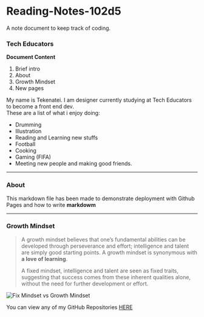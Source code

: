 # Reading-Notes-102d5
A note document to keep track of coding.  
### Tech Educators  
**Document Content**  
 1. Brief intro  
 2. About  
 3. Growth Mindset  
 4. New pages  

My name is Tekenatei. I am designer currently studying at Tech Educators to become a front end dev.  
These are a list of what i enjoy doing:  
 + Drumming  
 + Illustration
 + Reading and Learning new stuffs
 + Football
 + Cooking
 + Gaming (FIFA)
 + Meeting new people and making good friends.  
***


### About  
This markdown file has been made to demonstrate deployment with Github Pages and how to write **markdowm**  

***

### Growth Mindset  

> A growth mindset believes that one’s fundamental abilities can be developed through perseverance and effort; intelligence and talent are simply good starting points. A growth mindset is synonymous with **a love of learning**. 
>  
> A fixed mindset, intelligence and talent are seen as fixed traits, suggesting that success comes from these inherent qualities alone, without the need for further development or effort.  

![Fix Mindset vs Growth Mindset](https://www.techtello.com/wp-content/uploads/2020/06/fixed-mindset-vs-growth-mindset-chart.png)  

You can view any of my GitHub Repositories [HERE](https://github.com/Tekenateiomomo?tab=repositories)

